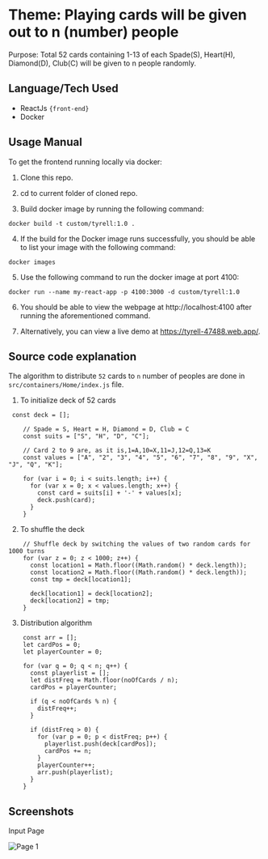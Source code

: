 # Theme: Playing cards will be given out to n (number) people 
Purpose: Total 52 cards containing 1-13 of each Spade(S), Heart(H), Diamond(D), Club(C) will be given to n people randomly.

## Language/Tech Used
- ReactJs `{front-end}`
- Docker

## Usage Manual

To get the frontend running locally via docker:

1. Clone this repo.

2. cd to current folder of cloned repo.

3. Build docker image by running the following command:

```
docker build -t custom/tyrell:1.0 .
```

4. If the build for the Docker image runs successfully, you should be able to list your image with the following command:

```
docker images
```
5. Use the following command to run the docker image at port 4100:

```
docker run --name my-react-app -p 4100:3000 -d custom/tyrell:1.0
```

6. You should be able to view the webpage at http://localhost:4100 after running the aforementioned command. 

7. Alternatively, you can view a live demo at https://tyrell-47488.web.app/.


## Source code explanation

The algorithm to distribute `52` cards to `n` number of peoples are done in `src/containers/Home/index.js` file.

1. To initialize deck of 52 cards

```
 const deck = [];

    // Spade = S, Heart = H, Diamond = D, Club = C
    const suits = ["S", "H", "D", "C"];

    // Card 2 to 9 are, as it is,1=A,10=X,11=J,12=Q,13=K
    const values = ["A", "2", "3", "4", "5", "6", "7", "8", "9", "X", "J", "Q", "K"];

    for (var i = 0; i < suits.length; i++) {
      for (var x = 0; x < values.length; x++) {
        const card = suits[i] + '-' + values[x];
        deck.push(card);
      }
    }

```
2. To shuffle the deck

```
    // Shuffle deck by switching the values of two random cards for 1000 turns        
    for (var z = 0; z < 1000; z++) {
      const location1 = Math.floor((Math.random() * deck.length));
      const location2 = Math.floor((Math.random() * deck.length));
      const tmp = deck[location1];

      deck[location1] = deck[location2];
      deck[location2] = tmp;
    }

```
3. Distribution algorithm

```
    const arr = [];
    let cardPos = 0;
    let playerCounter = 0;

    for (var q = 0; q < n; q++) {
      const playerlist = [];
      let distFreq = Math.floor(noOfCards / n);
      cardPos = playerCounter;

      if (q < noOfCards % n) {
        distFreq++;
      }

      if (distFreq > 0) {
        for (var p = 0; p < distFreq; p++) {
          playerlist.push(deck[cardPos]);
          cardPos += n;
        }
        playerCounter++;
        arr.push(playerlist);
      }
    }

```
## Screenshots
Input Page

![Page 1](https://i.imgur.com/D8BDGrf.png)


